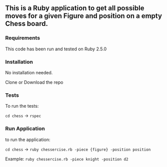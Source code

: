 ##  This is a Ruby application to get all possible moves for a given Figure and position on a empty Chess board. 

### Requirements

This code has been run and tested on Ruby 2.5.0


### Installation

No installation needed. 

Clone or Download the repo

### Tests

To run the tests: 

`cd chess` -> `rspec`

### Run Application

to run the application: 

`cd chess` -> `ruby chessercise.rb -piece {figure} -position position`

Example: `ruby chessercise.rb -piece knight -position d2`


